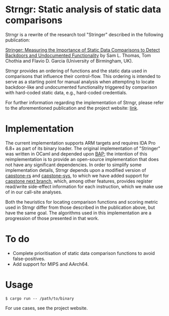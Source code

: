 Strngr: Static analysis of static data comparisons
==================================================

Strngr is a rewrite of the research tool "Stringer" described in the following publication:

[Stringer: Measuring the Importance of Static Data Comparisons to Detect Backdoors and Undocumented Functionality](https://link.springer.com/chapter/10.1007%2F978-3-319-66399-9_28) by Sam L. Thomas, Tom Chothia and Flavio D. Garcia (University of Birmingham, UK).

Strngr provides an ordering of functions and the static data used in comparisons that influence their control-flow. This ordering is intended to serve as a starting point for manual analysis when attempting to locate backdoor-like and undocumented functionality triggered by comparison with hard-coded static data, e.g., hard-coded credentials.

For further information regarding the implementation of Strngr, please refer to the aforementioned publication and the project website: [link](http://badseed.re).

Implementation
==============

The current implementation supports ARM targets and requires IDA Pro 6.8+ as part of its binary loader. The original implementation of "Stringer" was written in OCaml and depended upon [BAP](https://github.com/BinaryAnalysisPlatform/bap); the intention of this reimplementation is to provide an open-source implementation that does not have any significant dependencies. In order to simplify some implementation details, Strngr depends upon a modified version of [capstone-rs](https://github.com/capstone-rust/capstone-rs) and [capstone-sys](https://github.com/capstone-rust/capstone-sys), to which we have added support for [capstone next branch](https://github.com/aquynh/capstone/tree/next), which, among other features, provides register read/write side-effect information for each instruction, which we make use of in our call-site analyses.

Both the heuristics for locating comparison functions and scoring metric used in Strngr differ from those described in the publication above, but have the same goal. The algorithms used in this implementation are a progression of those presented in that work.

To do
=====

- Complete prioritisation of static data comparison functions to avoid false-positives.
- Add support for MIPS and AArch64.

Usage
=====

```{.bash}
$ cargo run -- /path/to/binary
```

For use cases, see the project website.
